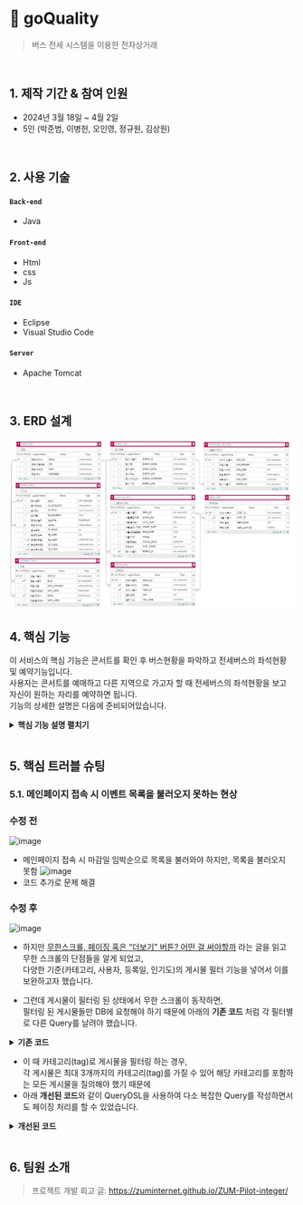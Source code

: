 # :pushpin: goQuality
> 버스 전세 시스템을 이용한 전자상거래

</br>

## 1. 제작 기간 & 참여 인원
- 2024년 3월 18일 ~ 4월 2일
- 5인 (박준범, 이병헌, 오인영, 정규원, 김상원)

</br>

## 2. 사용 기술
#### `Back-end`
  - Java
    
#### `Front-end`
  - Html
  - css
  - Js
    
#### `IDE`
  - Eclipse
  - Visual Studio Code
    
#### `Server`
  - Apache Tomcat

</br>

## 3. ERD 설계
![](https://github.com/2024-SMHRD-KDT-BigData-23/BooksProject/blob/master/BooksProject/src/main/webapp/img/ERD.jpg)


## 4. 핵심 기능
이 서비스의 핵심 기능은 콘서트를 확인 후 버스현황을 파악하고 전세버스의 좌석현황 및 예약기능입니다.</br>
사용자는 콘서트를 예매하고 다른 지역으로 가고자 할 때 전세버스의 좌석현황을 보고 자신이 원하는 자리를 예약하면 됩니다.</br>
기능의 상세한 설명은 다음에 준비되어있습니다.</br>

<details>
<summary><b>핵심 기능 설명 펼치기</b></summary>
<div markdown="1">

### 4.1. 전체 흐름
![](https://github.com/2024-SMHRD-KDT-BigData-23/BooksProject/blob/master/BooksProject/src/main/webapp/img/main.jpg)

### 4.2. Frontcontroller
![](https://github.com/2024-SMHRD-KDT-BigData-23/BooksProject/blob/master/BooksProject/src/main/webapp/img/Frontcontroller.jpg)

- **페이지 이동** :pushpin: [코드 확인](https://github.com/2024-SMHRD-KDT-BigData-23/BooksProject/blob/master/BooksProject/src/main/java/com/smhrd/frontcontroller/FrontController.java)
  - 사용자의 페이지 이동 요청이 들어올 때마다 Frontcontroller로 이동하게됩니다.
  - init기능을 사용하여 각 controller가 실행된 후 반환 값을 가지고 다시 Frontcontroller로 이동하게 되며, 반환값.jsp로 이동하는 것으로 사용자의 요청에 응답해줍니다.


### 4.3. Data

![](https://github.com/2024-SMHRD-KDT-BigData-23/BooksProject/blob/master/BooksProject/src/main/webapp/img/Getdata.jpg)

- **eventList** :pushpin: [코드 확인](https://github.com/2024-SMHRD-KDT-BigData-23/BooksProject/blob/master/BooksProject/src/main/java/com/smhrd/controller/eventList.java)
- **mainEventlist** :pushpin: [코드 확인](https://github.com/2024-SMHRD-KDT-BigData-23/BooksProject/blob/master/BooksProject/src/main/java/com/smhrd/controller/mainEventlist.java)
- **progressBar** :pushpin: [코드 확인](https://github.com/2024-SMHRD-KDT-BigData-23/BooksProject/blob/master/BooksProject/src/main/java/com/smhrd/controller/progressBar.java)
- **bookingList** :pushpin: [코드 확인](https://github.com/2024-SMHRD-KDT-BigData-23/BooksProject/blob/master/BooksProject/src/main/java/com/smhrd/controller/bookingList.java)</br>

  - Frontcontroller의 요청을 받은 Controller에서는 DAO에 접근하여 mappers 안의 mysql쿼리문을 데이터베이스에서 실행시켜 얻은 데이터를 DAO로 반환받아 controller에게 넘겨준다.</br>
- **DAO** :pushpin: [코드 확인](https://github.com/2024-SMHRD-KDT-BigData-23/BooksProject/blob/master/BooksProject/src/main/java/com/smhrd/database/DAO.java)
- **BooksMapper** :pushpin: [코드 확인](https://github.com/2024-SMHRD-KDT-BigData-23/BooksProject/blob/master/BooksProject/src/main/java/com/smhrd/database/BooksMapper.xml)</br>
</div>
</details>


</br>

## 5. 핵심 트러블 슈팅
### 5.1. 메인페이지 접속 시 이벤트 목록을 불러오지 못하는 현상
### 수정 전
![image](https://github.com/2024-SMHRD-KDT-BigData-23/BooksProject/assets/155136608/95b50124-2f74-47fc-b1f2-dc5b338c3590)

- 메인페이지 접속 시 마감일 임박순으로 목록을 불러와야 하지만, 목록을 불러오지 못함
  ![image](https://github.com/2024-SMHRD-KDT-BigData-23/BooksProject/assets/155136608/cc3d446e-e328-4779-818f-f299433ea05f)
- 코드 추가로 문제 해결
### 수정 후
  ![image](https://github.com/2024-SMHRD-KDT-BigData-23/BooksProject/assets/155136608/6507e4f9-873c-432f-b51b-f8ba175e38d8)



- 하지만 [무한스크롤, 페이징 혹은 “더보기” 버튼? 어떤 걸 써야할까](https://cyberx.tistory.com/82) 라는 글을 읽고 무한 스크롤의 단점들을 알게 되었고,  
다양한 기준(카테고리, 사용자, 등록일, 인기도)의 게시물 필터 기능을 넣어서 이를 보완하고자 했습니다.

- 그런데 게시물이 필터링 된 상태에서 무한 스크롤이 동작하면,  
필터링 된 게시물들만 DB에 요청해야 하기 때문에 아래의 **기존 코드** 처럼 각 필터별로 다른 Query를 날려야 했습니다.

<details>
<summary><b>기존 코드</b></summary>
<div markdown="1">

~~~java
/**
 * 게시물 Top10 (기준: 댓글 수 + 좋아요 수)
 * @return 인기순 상위 10개 게시물
 */
public Page<PostResponseDto> listTopTen() {

    PageRequest pageRequest = PageRequest.of(0, 10, Sort.Direction.DESC, "rankPoint", "likeCnt");
    return postRepository.findAll(pageRequest).map(PostResponseDto::new);
}

/**
 * 게시물 필터 (Tag Name)
 * @param tagName 게시물 박스에서 클릭한 태그 이름
 * @param pageable 페이징 처리를 위한 객체
 * @return 해당 태그가 포함된 게시물 목록
 */
public Page<PostResponseDto> listFilteredByTagName(String tagName, Pageable pageable) {

    return postRepository.findAllByTagName(tagName, pageable).map(PostResponseDto::new);
}

// ... 게시물 필터 (Member) 생략 

/**
 * 게시물 필터 (Date)
 * @param createdDate 게시물 박스에서 클릭한 날짜
 * @return 해당 날짜에 등록된 게시물 목록
 */
public List<PostResponseDto> listFilteredByDate(String createdDate) {

    // 등록일 00시부터 24시까지
    LocalDateTime start = LocalDateTime.of(LocalDate.parse(createdDate), LocalTime.MIN);
    LocalDateTime end = LocalDateTime.of(LocalDate.parse(createdDate), LocalTime.MAX);

    return postRepository
                    .findAllByCreatedAtBetween(start, end)
                    .stream()
                    .map(PostResponseDto::new)
                    .collect(Collectors.toList());
    }
~~~

</div>
</details>

- 이 때 카테고리(tag)로 게시물을 필터링 하는 경우,  
각 게시물은 최대 3개까지의 카테고리(tag)를 가질 수 있어 해당 카테고리를 포함하는 모든 게시물을 질의해야 했기 때문에  
- 아래 **개선된 코드**와 같이 QueryDSL을 사용하여 다소 복잡한 Query를 작성하면서도 페이징 처리를 할 수 있었습니다.

<details>
<summary><b>개선된 코드</b></summary>
<div markdown="1">

~~~java
/**
 * 게시물 필터 (Tag Name)
 */
@Override
public Page<Post> findAllByTagName(String tagName, Pageable pageable) {

    QueryResults<Post> results = queryFactory
            .selectFrom(post)
            .innerJoin(postTag)
                .on(post.idx.eq(postTag.post.idx))
            .innerJoin(tag)
                .on(tag.idx.eq(postTag.tag.idx))
            .where(tag.name.eq(tagName))
            .orderBy(post.idx.desc())
                .limit(pageable.getPageSize())
                .offset(pageable.getOffset())
            .fetchResults();

    return new PageImpl<>(results.getResults(), pageable, results.getTotal());
}
~~~

</div>
</details>

</br>



## 6. 팀원 소개
>프로젝트 개발 회고 글: https://zuminternet.github.io/ZUM-Pilot-integer/
